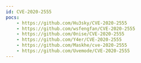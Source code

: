```yaml
---
id: CVE-2020-2555
pocs:
    - https://github.com/Hu3sky/CVE-2020-2555
    - https://github.com/wsfengfan/CVE-2020-2555
    - https://github.com/0nise/CVE-2020-2555
    - https://github.com/Y4er/CVE-2020-2555
    - https://github.com/Maskhe/cve-2020-2555
    - https://github.com/Uvemode/CVE-2020-2555
---
```

